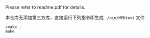 Please refer to readme.pdf for details. 
 
本仓库无添加第三方库，直接运行下列指令即生成 `./bin/MPDtest` 文件

```
cmake .
make
```
